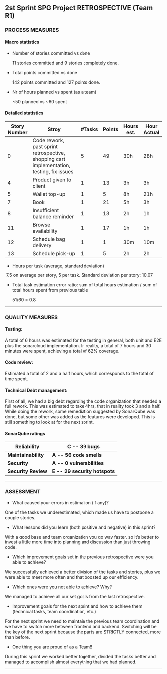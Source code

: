 ## 2st Sprint SPG Project RETROSPECTIVE (Team R1)

### PROCESS MEASURES

#### Macro statistics

- Number of stories committed vs done

  11 stories committed and 9 stories completely done.

- Total points committed vs done

  142 points committed and 127 points done.

- Nr of hours planned vs spent (as a team)

   ~50 planned vs ~60 spent

  

#### Detailed statistics

| Story Number | Stroy                                                        | #Tasks | Points | Hours est. | Hour Actual |
| ------------ | ------------------------------------------------------------ | ------ | ------ | ---------- | ----------- |
| 0            | Code rework, past sprint retrospective, shopping cart implementation, testing, fix issues | 5      | 49     | 30h        | 28h         |
| 4            | Product given to client                                      | 1      | 13     | 3h         | 3h          |
| 5            | Wallet top-up                                                | 1      | 5      | 8h         | 21h         |
| 7            | Book                                                         | 1      | 21     | 5h         | 3h          |
| 8            | Insufficient balance reminder                                | 1      | 13     | 2h         | 1h          |
| 11           | Browse availability                                          | 1      | 17     | 1h         | 1h          |
| 12           | Schedule bag delivery                                        | 1      | 1      | 30m        | 10m         |
| 13           | Schedule pick-up                                             | 1      | 5      | 2h         | 2h          |

- Hours per task (average, standard deviation) 


​       7.5 on average per story, 5 per task. Standard deviation per story: 10.07

- Total task estimation error ratio: sum of total hours estimation / sum of total hours spent from previous table

  51/60 = 0.8

------



### QUALITY MEASURES

#### Testing:

A total of 6 hours was estimated for the testing in general, both unit and E2E plus the sonarcloud implementation. In reality, a total of 7 hours and 30 minutes were spent, achieving a total of 62% coverage.

#### Code review:

Estimated a total of 2 and a half hours, which corresponds to the total of time spent.

#### Technical Debt management:

First of all, we had a big debt regarding the code organization that needed a full rework. This was estimated to take 4hrs, that in reality took 3 and a half. While doing the rework, some remediation suggested by SonarQube was done, but some other was added as the features were developed. This is still something to look at for the next sprint.

#### SonarQube ratings

| **Reliability**     | **C -- 39 bugs**              |
| ------------------- | ----------------------------- |
| **Maintainability** | **A -- 56 code smells**       |
| **Security**        | **A -- 0 vulnerabilities**    |
| **Security Review** | **E -- 29 security hotspots** |



------



### ASSESSMENT

- What caused your errors in estimation (if any)?

One of the tasks we underestimated, which made us have to postpone a couple stories.

- What lessons did you learn (both positive and negative) in this sprint?

With a good base and team organization you go way faster, so it’s better to invest a little more time into planning and discussion than just throwing code. 

- Which improvement goals set in the previous retrospective were you able to achieve?

We successfully achieved a better division of the tasks and stories, plus we were able to meet more often and that boosted up our efficiency.

- Which ones were you not able to achieve? Why?

We managed to achieve all our set goals from the last retrospective.

- Improvement goals for the next sprint and how to achieve them (technical tasks, team coordination, etc.)

For the next sprint we need to maintain the previous team coordination and we have to switch more between frontend and backend. Switching will be the key of the next sprint because the parts are STRICTLY connected, more than before.

- One thing you are proud of as a Team!!

During this sprint we worked better together, divided the tasks better and managed to accomplish almost everything that we had planned.

------

